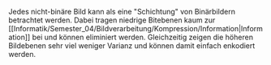 Jedes nicht-binäre Bild kann als eine "Schichtung" von Binärbildern betrachtet werden. Dabei tragen niedrige Bitebenen kaum zur [[Informatik/Semester_04/Bildverarbeitung/Kompression/Information|Information]] bei und können eliminiert werden. Gleichzeitig zeigen die höheren Bildebenen sehr viel weniger Varianz und können damit einfach enkodiert werden.